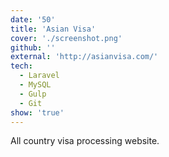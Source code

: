 ```yaml
---
date: '50'
title: 'Asian Visa'
cover: './screenshot.png'
github: ''
external: 'http://asianvisa.com/'
tech:
  - Laravel
  - MySQL
  - Gulp
  - Git
show: 'true'
---
```


All country visa processing website.
